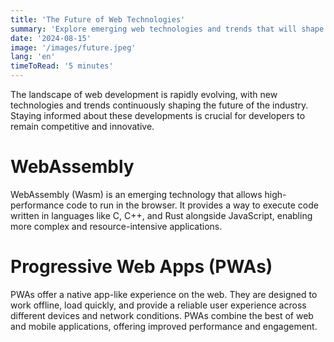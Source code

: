```yaml
---
title: 'The Future of Web Technologies'
summary: 'Explore emerging web technologies and trends that will shape the future of web development.'
date: '2024-08-15'
image: '/images/future.jpeg'
lang: 'en'
timeToRead: '5 minutes'
---
```


The landscape of web development is rapidly evolving, with new technologies and trends continuously shaping the future of the industry. Staying informed about these developments is crucial for developers to remain competitive and innovative.

# WebAssembly

WebAssembly (Wasm) is an emerging technology that allows high-performance code to run in the browser. It provides a way to execute code written in languages like C, C++, and Rust alongside JavaScript, enabling more complex and resource-intensive applications.

# Progressive Web Apps (PWAs)

PWAs offer a native app-like experience on the web. They are designed to work offline, load quickly, and provide a reliable user experience across different devices and network conditions. PWAs combine the best of web and mobile applications, offering improved performance and engagement.
